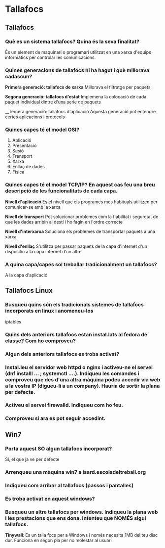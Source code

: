 # Tallafocs

## Tallafocs

### Què es un sistema tallafocs? Quina és la seva finalitat?
És un element de maquinari o programari utilitzat en una xarxa d'equips informàtics per controlar les comunicacions.

### Quines generacions de tallafocs hi ha hagut i què millorava cadascun?

__Primera generació: tallafocs de xarxa__
Millorava el filtratge per paquets

__Segona generació: tallafocs d'estat__
Implemena la colocació de cada paquet individual dintre d'una serie de paquets

__Tercera generació: tallafocs d'aplicació
Aquesta generació pot entendre certes aplicacions i protocols

### Quines capes té el model OSI?
1. Aplicació
2. Presentació
3. Sesió
4. Transport
5. Xarxa
6. Enllaç de dades
7. Fisica

### Quines capes té el model TCP/IP? En aquest cas feu una breu descripció de les funcionalitats de cada capa.
__Nivell d'aplicació__
Es el nivell que els programes mes habituals utilitzen per comunicar-se amb la xarxa

__Nivell de transport__
Pot solucionar problemes com la fiabilitat i seguretat de que les dades arribin al destí i ho fagin en l'ordre correcte

__Nivell d'interxarxa__
Soluciona els problemes de transportar paquets a una xarxa

__Nivell d'enllaç__
S'utilitza per passar paquets de la capa d'internet d'un dispositiu a la capa internet d'un altre

### A quina capa/capes sol treballar tradicionalment un tallafocs?
A la capa d'aplicació

## Tallafocs Linux

### Busqueu quins són els tradicionals sistemes de tallafocs incorporats en linux i anomeneu-los

iptables

### Quins dels anteriors tallafocs estan instal.lats al fedora de classe? Com ho comproveu?

### Algun dels anteriors tallafocs es troba activat?

### Instal.leu el servidor web httpd o nginx i activeu-ne el servei (dnf installl ...  ; systemctl ....). Indiqueu les comandes i comproveu que des d'una altra màquina podeu accedir via web a la vostra IP (digueu-li a un company). Hauria de sortir la plana per defecte.

### Activeu el servei firewalld. Indiqueu com ho feu.

### Comproveu si ara es pot seguir accedint.

## Win7

### Porta aquest SO algun tallafocs incorporat?
Si, el que ja ve per defecte 

### Arrenqueu una màquina win7 a isard.escoladeltreball.org

### Indiqueu com arribar al tallafocs (passos i pantalles)

### Es troba activat en aquest windows?

### Busqueu un altre tallafocs per windows. Indiqueu la plana web i les prestacions que ens dona. Intenteu que NOMÉS sigui tallafocs.
__Tinywall__: Es un talla focs per a Windows i només necesita 1MB del teu disc dur. Funciona en segon pla per no molestar al usuari
